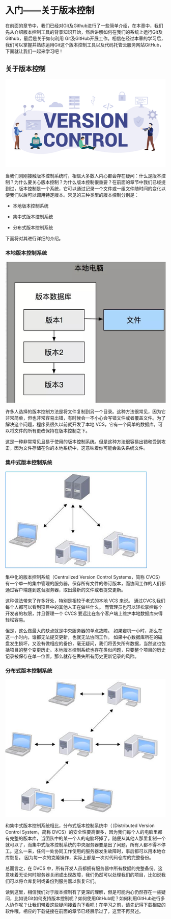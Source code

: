 # 入门——关于版本控制

在前面的章节中，我们已经对Git及Github进行了一些简单介绍，在本章中，我们先从介绍版本控制工具的背景知识开始，然后讲解如何在我们的系统上运行Git及Github，最后是关于如何利用 Git及GitHub开展工作。相信在经过本章的学习后，我们可以掌握并熟练运用Git这个版本控制工具以及代码托管云服务网站GitHub，下面就让我们一起来学习吧！

## 关于版本控制

![](../img/version.jpg)

当我们刚刚接触版本控制系统时，相信大多数人内心都会存在疑问：什么是版本控制？为什么要关心版本控制？为什么版本控制很重要？在前面的章节中我们已经提到过，版本控制是一个系统，它可以通过记录一个文件或一组文件随时间的变化以便我们以后可以调用特定版本。常见的三种类型的版本控制分别是：

- 本地版本控制系统

- 集中式版本控制系统

- 分布式版本控制系统

下面将对其进行详细的介绍。

### 本地版本控制系统

![](../img/version1.jpg)

许多人选择的版本控制方法是将文件复制到另一个目录。这种方法很常见，因为它非常简单，但也非常容易出错，有时候会一不小心会写错文件或者覆盖文件。为了解决这个问题，程序员很久以前就开发了本地 VCS，它有一个简单的数据库，可以将文件的所有更改保持在版本控制之下。

这是一种非常常见且易于使用的版本控制系统。但是这种方法很容易出错和受到攻击，因为文件存储在你的本地系统中，这意味着你可能会丢失系统文件。

### 集中式版本控制系统

![](../img/集中式.jpg)

集中化的版本控制系统（Centralized Version Control Systems，简称 CVCS）有一个单一的集中管理的服务器，保存所有文件的修订版本，而协同工作的人们都通过客户端连到这台服务器，取出最新的文件或者提交更新。 

这种做法带来了许多好处，特别是相较于老式的本地 VCS 来说。 通过CVCS,我们每个人都可以看到项目中的其他人正在做些什么。 而管理员也可以轻松掌控每个开发者的权限，并且管理一个 CVCS 要远比在各个客户端上维护本地数据库来得轻松容易。

但是，这么做最大的缺点就是中央服务器的单点故障。 如果宕机一小时，那么在这一小时内，谁都无法提交更新，也就无法协同工作。 如果中心数据库所在的磁盘发生损坏，又没有做相应的备份，毫无疑问，我们将丢失所有数据，当然这也包括项目的整个变更历史。本地版本控制系统也存在类似问题，只要整个项目的历史记录被保存在单一位置，那么就存在丢失所有历史更新记录的风险。

### 分布式版本控制系统

![](../img/分布式版本控制.png)

和集中式版本控制系统相比，分布式版本控制系统中（（Distributed Version Control System，简称 DVCS）的安全性要高很多，因为我们每个人的电脑里都有完整的版本库，当团队中的某一个人的电脑坏掉了，随便从其他人那里复制一个就可以了，而集中式版本控制系统的中央服务器要是出了问题，所有人都不得不停工。这么一来，任何一处协同工作使用的服务器发生故障时，事后都可以用本地仓库恢复。 因为每一次的克隆操作，实际上都是一次对代码仓库的完整备份。

总而言之，在 DVCS 中，所有开发人员都拥有服务器中所有数据的完整备份。这意味着无论何时服务器关闭或出现故障，我们仍然可以处理我们的项目，比如说我们可以将仓库复制或备份到服务器以恢复它们。

读到这里，相信我们对于版本控制有了更深的理解，但是可能内心仍然存在一些疑问，比如说Git如何支持版本控制呢？如何使用GitHub呢？如何利用GitHub进行多人协作呢？让我们带着这些疑问接着向下看吧！在学习之前，请先记得下载相应的软件哦，相应的下载链接在前面的章节已经展示过了，这里不再赘述。